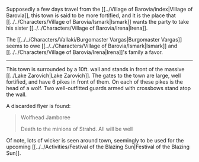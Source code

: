 Supposedly a few days travel from the [[../Village of Barovia/index|Village of Barovia]], this town is said to be more fortified, and it is the place that [[../../Characters/Village of Barovia/Ismark|Ismark]] wants the party to take his sister [[../../Characters/Village of Barovia/Irena|Irena]].

The [[../../Characters/Vallaki/Burgomaster Vargas|Burgomaster Vargas]] seems to owe [[../../Characters/Village of Barovia/Ismark|Ismark]] and [[../../Characters/Village of Barovia/Irena|Irena]]'s family a favor.

-------
This town is surrounded by a 10ft. wall and stands in front of the massive [[../Lake Zarovich|Lake Zarovich]]. The gates to the town are large, well fortified, and have 6 pikes in front of them. On each of these pikes is the head of a wolf. Two well-outfitted guards armed with crossbows stand atop the wall.

A discarded flyer is found: 

>Wolfhead Jamboree
>
> Death to the minions of Strahd. All will be well


Of note, lots of wicker is seen around town, seemingly to be used for the upcoming [[../../Activities/Festival of the Blazing Sun|Festival of the Blazing Sun]].